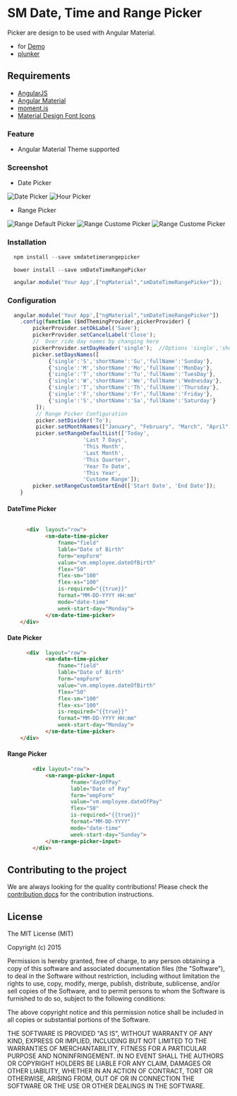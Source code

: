 # SM Date, Time and Range Picker

Picker are design to be used with Angular Material.

- for [Demo](http://mominsamir.github.io/smDateTimeRangePicker/)
- [plunker](http://plnkr.co/edit/2ePb5nf8vH71iH5byP7q?p=preview)

## Requirements

- [AngularJS](https://angularjs.org/)
- [Angular Material](https://material.angularjs.org/)
- [moment.js](http://momentjs.com/)
- [Material Design Font Icons](http://google.github.io/material-design-icons/#icon-font-for-the-web)

### Feature

- Angular Material Theme supported

### Screenshot

- Date Picker

![Date Picker](https://raw.githubusercontent.com/mominsamir/date-time-picker/master/app/images/date-picker-1.png "Date Picker") ![Hour Picker](https://raw.githubusercontent.com/mominsamir/date-time-picker/master/app/images/date-picker-2.png "Date Picker")

- Range Picker

![Range Default Picker](https://raw.githubusercontent.com/mominsamir/date-time-picker/master/app/images/range-picker-1.png "Range Picker") ![Range Custome Picker](https://raw.githubusercontent.com/mominsamir/date-time-picker/master/app/images/range-picker-2.png "Range Picker") ![Range Custome Picker](https://raw.githubusercontent.com/mominsamir/date-time-picker/master/app/images/range-picker-3.png "Range Picker")

### Installation

```javascript
  npm install --save smdatetimerangepicker
```

```javascript
  bower install --save smDateTimeRangePicker
```

```javascript
  angular.module('Your App',["ngMaterial","smDateTimeRangePicker"]);
```

### Configuration

```javascript
  angular.module('Your App',["ngMaterial","smDateTimeRangePicker"])
    .config(function ($mdThemingProvider,pickerProvider) {
        pickerProvider.setOkLabel('Save');    
        pickerProvider.setCancelLabel('Close');    
        //  Over ride day names by changing here
        pickerProvider.setDayHeader('single');  //Options 'single','shortName', 'fullName'
        picker.setDaysNames([
             {'single':'S','shortName':'Su','fullName':'Sunday'},
             {'single':'M','shortName':'Mo','fullName':'MonDay'},
             {'single':'T','shortName':'Tu','fullName':'TuesDay'},
             {'single':'W','shortName':'We','fullName':'Wednesday'},
             {'single':'T','shortName':'Th','fullName':'Thursday'},
             {'single':'F','shortName':'Fr','fullName':'Friday'},
             {'single':'S','shortName':'Sa','fullName':'Saturday'}
         ]);
         // Range Picker Configuration
         picker.setDivider('To');
         picker.setMonthNames(["January", "February", "March", "April", "May", "June", "July", "August", "September", "October", "November", "December"]);
         picker.setRangeDefaultList(['Today',
                        'Last 7 Days',
                        'This Month',
                        'Last Month',
                        'This Quarter',
                        'Year To Date',
                        'This Year',
                        'Custome Range']);
        picker.setRangeCustomStartEnd(['Start Date', 'End Date']);      
    }
```

#### DateTime Picker

```html

      <div  layout="row">
            <sm-date-time-picker
                fname="field"
                lable="Date of Birth"
                form="empForm"
                value="vm.employee.dateOfBirth"
                flex="50"
                flex-sm="100"
                flex-xs="100"                          
                is-required="{{true}}"
                format="MM-DD-YYYY HH:mm"
                mode="date-time"
                week-start-day="Monday">
            </sm-date-time-picker>
    </div>
```

#### Date Picker

```html
      <div  layout="row">
            <sm-date-time-picker
                fname="field"
                lable="Date of Birth"
                form="empForm"
                value="vm.employee.dateOfBirth"
                flex="50"
                flex-sm="100"
                flex-xs="100"                          
                is-required="{{true}}"
                format="MM-DD-YYYY HH:mm"
                week-start-day="Monday">
            </sm-date-time-picker>
    </div>
```

#### Range Picker

```html
        <div layout="row">
            <sm-range-picker-input
                    fname="dayOfPay"
                    lable="Date of Pay"
                    form="empForm"
                    value="vm.employee.dateOfPay"
                    flex="50"                         
                    is-required="{{true}}"
                    format="MM-DD-YYYY"
                    mode="date-time"
                    week-start-day="Sunday">
            </sm-range-picker-input>
        </div>
```

## Contributing to the project

We are always looking for the quality contributions! Please check the [contribution docs](CONTRIBUTING.md) for the contribution instructions.

## License

The MIT License (MIT)

Copyright (c) 2015

Permission is hereby granted, free of charge, to any person obtaining a copy of this software and associated documentation files (the "Software"), to deal in the Software without restriction, including without limitation the rights to use, copy, modify, merge, publish, distribute, sublicense, and/or sell copies of the Software, and to permit persons to whom the Software is furnished to do so, subject to the following conditions:

The above copyright notice and this permission notice shall be included in all copies or substantial portions of the Software.

THE SOFTWARE IS PROVIDED "AS IS", WITHOUT WARRANTY OF ANY KIND, EXPRESS OR IMPLIED, INCLUDING BUT NOT LIMITED TO THE WARRANTIES OF MERCHANTABILITY, FITNESS FOR A PARTICULAR PURPOSE AND NONINFRINGEMENT. IN NO EVENT SHALL THE AUTHORS OR COPYRIGHT HOLDERS BE LIABLE FOR ANY CLAIM, DAMAGES OR OTHER LIABILITY, WHETHER IN AN ACTION OF CONTRACT, TORT OR OTHERWISE, ARISING FROM, OUT OF OR IN CONNECTION THE SOFTWARE OR THE USE OR OTHER DEALINGS IN THE SOFTWARE.
